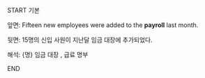 START
기본

앞면:
Fifteen new employees were added to the **payroll** last month.


뒷면:
15명의 신입 사원이 지난달 임금 대장에 추가되었다.


해석:
{명} 임금 대장 , 급료 명부

<!--ID: 1740392419680-->
END
